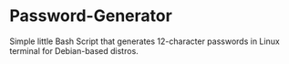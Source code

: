 # Password-Generator
Simple little Bash Script that generates 12-character passwords in Linux terminal for Debian-based distros.


